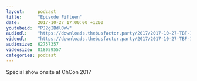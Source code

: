 ```yaml
---
layout:     podcast
title:      "Episode Fifteen"
date:       2017-10-27 17:00:00 +1200
youtubeid:  "PJ2gIBdl0Ww"
audiodl:    "https://downloads.thebusfactor.party/2017/2017-10-27-TBF-15.mp3"
videodl:    "https://downloads.thebusfactor.party/2017/2017-10-27-TBF-15.mp4"
audiosize:  62757357
videosize:  818059557
categories: podcast
---
```

Special show onsite at ChCon 2017
